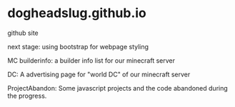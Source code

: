 # dogheadslug.github.io
github site

next stage: using bootstrap for webpage styling


MC builderinfo:
a builder info list for our minecraft server

DC:
A advertising page for "world DC" of our minecraft server

ProjectAbandon:
Some javascript projects and the code abandoned during the progress.

